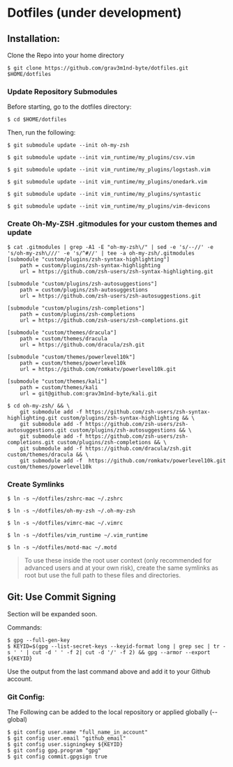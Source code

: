 # Dotfiles (under development)

## Installation:
Clone the Repo into your home directory
```shell
$ git clone https://github.com/grav3m1nd-byte/dotfiles.git $HOME/dotfiles
```

### Update Repository Submodules

Before starting, go to the dotfiles directory:
```shell
$ cd $HOME/dotfiles
```

Then, run the following:
```shell
$ git submodule update --init oh-my-zsh

$ git submodule update --init vim_runtime/my_plugins/csv.vim

$ git submodule update --init vim_runtime/my_plugins/logstash.vim

$ git submodule update --init vim_runtime/my_plugins/onedark.vim

$ git submodule update --init vim_runtime/my_plugins/syntastic

$ git submodule update --init vim_runtime/my_plugins/vim-devicons
```

### Create Oh-My-ZSH .gitmodules for your custom themes and update
```shell
$ cat .gitmodules | grep -A1 -E "oh-my-zsh\/" | sed -e 's/--//' -e 's/oh-my-zsh\///' -e 's/^#//' | tee -a oh-my-zsh/.gitmodules
[submodule "custom/plugins/zsh-syntax-highlighting"]
    path = custom/plugins/zsh-syntax-highlighting
    url = https://github.com/zsh-users/zsh-syntax-highlighting.git

[submodule "custom/plugins/zsh-autosuggestions"]
    path = custom/plugins/zsh-autosuggestions
    url = https://github.com/zsh-users/zsh-autosuggestions.git

[submodule "custom/plugins/zsh-completions"]
    path = custom/plugins/zsh-completions
    url = https://github.com/zsh-users/zsh-completions.git

[submodule "custom/themes/dracula"]
    path = custom/themes/dracula
    url = https://github.com/dracula/zsh.git

[submodule "custom/themes/powerlevel10k"]
    path = custom/themes/powerlevel10k
    url = https://github.com/romkatv/powerlevel10k.git

[submodule "custom/themes/kali"]
    path = custom/themes/kali
    url = git@github.com:grav3m1nd-byte/kali.git

$ cd oh-my-zsh/ && \
    git submodule add -f https://github.com/zsh-users/zsh-syntax-highlighting.git custom/plugins/zsh-syntax-highlighting && \
    git submodule add -f https://github.com/zsh-users/zsh-autosuggestions.git custom/plugins/zsh-autosuggestions && \
    git submodule add -f https://github.com/zsh-users/zsh-completions.git custom/plugins/zsh-completions && \
    git submodule add -f https://github.com/dracula/zsh.git custom/themes/dracula && \
    git submodule add -f  https://github.com/romkatv/powerlevel10k.git custom/themes/powerlevel10k
```

### Create Symlinks
```shell
$ ln -s ~/dotfiles/zshrc-mac ~/.zshrc

$ ln -s ~/dotfiles/oh-my-zsh ~/.oh-my-zsh

$ ln -s ~/dotfiles/vimrc-mac ~/.vimrc

$ ln -s ~/dotfiles/vim_runtime ~/.vim_runtime

$ ln -s ~/dotfiles/motd-mac ~/.motd
```
> To use these inside the root user context (only recommended for advanced users and at your own risk), create the same symlinks as root but use the full path to these files and directories.

## Git: Use Commit Signing
Section will be expanded soon.
 
Commands:
```
$ gpg --full-gen-key
$ KEYID=$(gpg --list-secret-keys --keyid-format long | grep sec | tr -s ' ' | cut -d ' ' -f 2| cut -d '/' -f 2) && gpg --armor --export ${KEYID}
```
 
Use the output from the last command above and add it to your Github account.
 
### Git Config:
The Following can be added to the local repository or applied globally (--global)
```
$ git config user.name "full_name_in_account"
$ git config user.email "github_email"
$ git config user.signingkey ${KEYID}
$ git config gpg.program "gpg"
$ git config commit.gpgsign true
```    
